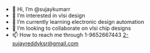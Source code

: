 - 👋 Hi, I’m @sujaykumarr
- 👀 I’m interested in vlsi design
- 🌱 I’m currently learning electronic design automation
- 💞️ I’m looking to collaborate on vlsi chip designs
- 📫 How to reach me through 1-9652667443
                             2-sujayreddyksr@gmail.com

<!---
sujaykumarr/sujaykumarr is a ✨ special ✨ repository because its `README.md` (this file) appears on your GitHub profile.
You can click the Preview link to take a look at your changes.
--->
